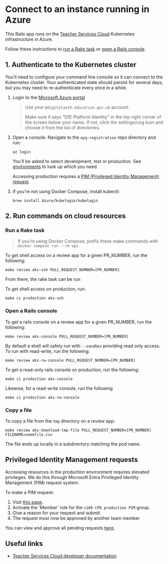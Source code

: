 # Connect to an instance running in Azure

This Rails app runs on the
[Teacher Services Cloud](https://github.com/DFE-Digital/teacher-services-cloud)
Kubernetes infrastructure in Azure.

Follow these instructions to [run a Rake task](#run-a-rake-task) or
[open a Rails console](#open-a-rails-console).

## 1. Authenticate to the Kubernetes cluster

You'll need to configure your command line console so it can connect to the
Kubernetes cluster. Your authenticated state should persist for several days,
but you may need to re-authenticate every once in a while.

1. Login to the [Microsoft Azure portal](https://portal.azure.com)

   > Use your `@digitalauth.education.gov.uk` account.
   >
   > Make sure it says "DfE Platform Identity" in the top right corner of the
   > screen below your name. If not, click the settings/cog icon and choose it
   > from the list of directories.

2. Open a console. Navigate to the `npq-registration` repo
   directory and run:

   ```shell
   az login
   ```

   You'll be asked to select development, test or production. See
   [environments](environments.md) to look up which you need.

   Accessing production requires a
   [PIM (Privileged Identity Management) request](#privileged-identity-management-requests).

3. If you're not using Docker Compose, install kubectl:

   ```shell
   brew install Azure/kubelogin/kubelogin
   ```

## 2. Run commands on cloud resources

### Run a Rake task

> If you're using Docker Compose, prefix these make commands with `docker compose run --rm ops`

To get shell access on a review app for a given PR_NUMBER, run the following:

```shell
make review aks-ssh PULL_REQUEST_NUMBER=[PR_NUMBER]
```

From there, the rake task can be run

To get shell access on production, run:

```shell
make ci production aks-ssh
```

### Open a Rails console

To get a rails console on a review app for a given PR_NUMBER, run the following:

```shell
make review aks-console PULL_REQUEST_NUMBER=[PR_NUMBER]
```

By default a shell will safely run with `--sandbox` providing read only access. To run with read-write, run the following:

```shell
make review aks-rw-console PULL_REQUEST_NUMBER=[PR_NUMBER]
```

To get a read-only rails console on production, run the following:

```shell
make ci production aks-console
```

Likewise, for a read-write console, run the following

```shell
make ci production aks-rw-console
```

### Copy a file

To copy a file from the `tmp` directory on a review app:
```shell
make review aks-download-tmp-file PULL_REQUEST_NUMBER=[PR_NUMBER] FILENAME=somefile.csv
```

The file ends up locally in a subdirectory matching the pod name.

## Privileged Identity Management requests

Accessing resources in the production environment requires elevated privileges.
We do this through Microsoft Entra Privileged Identity Management (PIM) request system.

To make a PIM request:

1. Visit
   [this page](https://portal.azure.com/#view/Microsoft_Azure_PIMCommon/ActivationMenuBlade/~/aadgroup).
2. Activate the 'Member' role for the `s189 CPD production PIM` group.
3. Give a reason for your request and submit.
4. The request must now be approved by another team member

You can view and approve all pending requests
[here](https://portal.azure.com/#view/Microsoft_Azure_PIMCommon/ApproveRequestMenuBlade/~/aadgroup).

## Useful links

- [Teacher Services Cloud developer documentation](https://github.com/DFE-Digital/teacher-services-cloud/blob/main/documentation/developer-onboarding.md)
